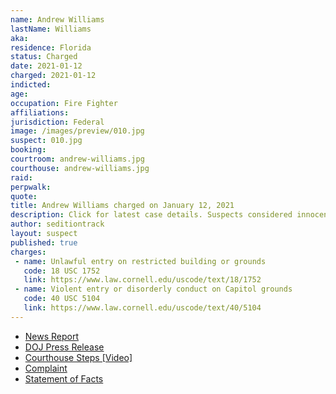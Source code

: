 ```yaml
---
name: Andrew Williams
lastName: Williams
aka:
residence: Florida
status: Charged
date: 2021-01-12
charged: 2021-01-12
indicted:
age:
occupation: Fire Fighter
affiliations:
jurisdiction: Federal
image: /images/preview/010.jpg
suspect: 010.jpg
booking:
courtroom: andrew-williams.jpg
courthouse: andrew-williams.jpg
raid:
perpwalk:
quote:
title: Andrew Williams charged on January 12, 2021
description: Click for latest case details. Suspects considered innocent until proven guilty.
author: seditiontrack
layout: suspect
published: true
charges:
 - name: Unlawful entry on restricted building or grounds
   code: 18 USC 1752
   link: https://www.law.cornell.edu/uscode/text/18/1752
 - name: Violent entry or disorderly conduct on Capitol grounds
   code: 40 USC 5104
   link: https://www.law.cornell.edu/uscode/text/40/5104
---
```

- [News Report](https://people.com/crime/fbi-arrests-florida-firefighter-seen-in-videos-at-capitol-riots/)
- [DOJ Press Release](https://www.justice.gov/usao-dc/pr/seven-charged-federal-court-following-events-united-capitol)
- [Courthouse Steps [Video]](https://twitter.com/EricMockTV/status/1349127558709866502?s=20)
- [Complaint](https://www.justice.gov/opa/page/file/1354851/download)
- [Statement of Facts](https://www.justice.gov/opa/page/file/1354851/download)
